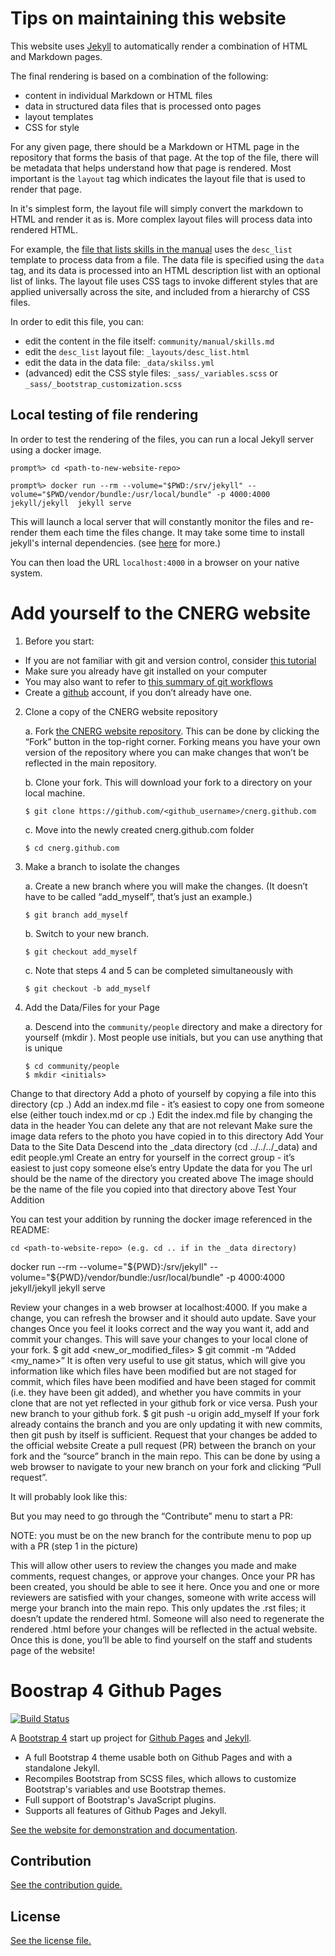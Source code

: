 # Tips on maintaining this website

This website uses [Jekyll](https://jekyllrb.com/) to automatically render a combination of HTML and Markdown pages.

The final rendering is based on a combination of the following:
* content in individual Markdown or HTML files
* data in structured data files that is processed onto pages
* layout templates
* CSS for style

For any given page, there should be a Markdown or HTML page in the repository
that forms the basis of that page.  At the top of the file, there will be
metadata that helps understand how that page is rendered.  Most important is the
`layout` tag which indicates the layout file that is used to render that page.

In it's simplest form, the layout file will simply convert the markdown to HTML
and render it as is.  More complex layout files will process data into rendered
HTML.  

For example, the [file that lists skills in the
manual](community/manual/skills.md) uses the `desc_list` template to process
data from a file.  The data file is specified using the `data` tag, and its data
is processed into an HTML description list with an optional list of links.  The
layout file uses CSS tags to invoke different styles that are applied
universally across the site, and included from a hierarchy of CSS files.

In order to edit this file, you can:
 * edit the content in the file itself: `community/manual/skills.md`
 * edit the `desc_list` layout file: `_layouts/desc_list.html`
 * edit the data in the data file: `_data/skilss.yml`
 * (advanced) edit the CSS style files: `_sass/_variables.scss` or
   `_sass/_bootstrap_customization.scss` 

## Local testing of file rendering

In order to test the rendering of the files, you can run a local Jekyll server
using a docker image.

```
prompt%> cd <path-to-new-website-repo>

prompt%> docker run --rm --volume="$PWD:/srv/jekyll" --volume="$PWD/vendor/bundle:/usr/local/bundle" -p 4000:4000  jekyll/jekyll  jekyll serve

```

This will launch a local server that will constantly monitor the files and
re-render them each time the files change.  It may take some time to install
jekyll's internal dependencies.  (see
[here](https://github.com/envygeeks/jekyll-docker) for more.)

You can then load the URL `localhost:4000` in a browser on your native system.

# Add yourself to the CNERG website

1. Before you start:
  * If you are not familiar with git and version control, consider [this tutorial](http://swcarpentry.github.io/git-novice/)
  * Make sure you already have git installed on your computer
  * You may also want to refer to [this summary of git workflows](https://docs.google.com/presentation/d/1zWa5y-BUZVvR0jKCtG6ueDxPYoODKTP8xeyhZYP_eGo/edit#slide=id.g93ff427fad_0_0)
  * Create a [github](https://github.com/join) account, if you don’t already have one.

2. Clone a copy of the CNERG website repository

    a. Fork [the CNERG website
      repository](https://github.com/cnerg/cnerg.github.com). This can be done
      by clicking the “Fork” button in the top-right corner. Forking means you have
      your own version of the repository where you can make changes that won’t be
      reflected in the main repository.

    b. Clone your fork. This will download your fork to a directory on your local machine.
    
      ```
      $ git clone https://github.com/<github_username>/cnerg.github.com
      ```

    c. Move into the newly created cnerg.github.com folder

      `$ cd cnerg.github.com`

3. Make a branch to isolate the changes

    a. Create a new branch where you will make the changes. (It doesn’t have to be called “add_myself”, that’s just an example.)

      `$ git branch add_myself`

    b. Switch to your new branch.

      `$ git checkout add_myself`

    c. Note that steps 4 and 5 can be completed simultaneously with

      `$ git checkout -b add_myself`

4. Add the Data/Files for your Page

    a. Descend into the `community/people` directory and make a directory for yourself (mkdir <initials>). Most people use initials, but you can use anything that is unique
    ```
    $ cd community/people
    $ mkdir <initials>
    ```

Change to that directory
Add a photo of yourself by copying a file into this directory (cp <path to image> .)
Add an index.md file - it’s easiest to copy one from someone else (either touch index.md or cp <path to someone elses index.md> .)
Edit the index.md file by changing the data in the header
You can delete any that are not relevant
Make sure the image data refers to the photo you have copied in to this directory
Add Your Data to the Site Data
Descend into the _data directory (cd ../../../_data) and edit people.yml
Create an entry for yourself in the correct group - it’s easiest to just copy someone else’s entry 
Update the data for you
The url should be the name of the directory you created above
The image should be the name of the file you copied into that directory above 
Test Your Addition

You can test your addition by running the docker image referenced in the README:
	
	cd <path-to-website-repo> (e.g. cd .. if in the _data directory)

docker run --rm --volume="${PWD}:/srv/jekyll" --volume="${PWD}/vendor/bundle:/usr/local/bundle" -p 4000:4000 jekyll/jekyll jekyll serve


Review your changes in a web browser at localhost:4000. If you make a change, you can refresh the browser and it should auto update.
Save your changes
Once you feel it looks correct and the way you want it, add and commit your changes. This will save your changes to your local clone of your fork.
$ git add <new_or_modified_files>
$ git commit -m “Added <my_name>”
It is often very useful to use git status, which will give you information like which files have been modified but are not staged for commit, which files have been modified and have been staged for commit (i.e. they have been git added), and whether you have commits in your clone that are not yet reflected in your github fork or vice versa.
Push your new branch to your github fork.
$ git push -u origin add_myself
If your fork already contains the branch and you are only updating it with new commits, then git push by itself is sufficient.
Request that your changes be added to the official website
Create a pull request (PR) between the branch on your fork and the “source” branch in the main repo. This can be done by using a web browser to navigate to your new branch on your fork and clicking “Pull request”.

It will probably look like this:


But you may need to go through the “Contribute” menu to start a PR:


NOTE: you must be on the new branch for the contribute menu to pop up with a PR
	(step 1 in the picture)

This will allow other users to review the changes you made and make comments, request changes, or approve your changes. Once your PR has been created, you should be able to see it here.
Once you and one or more reviewers are satisfied with your changes, someone with write access will merge your branch into the main repo. This only updates the .rst files; it doesn’t update the rendered html. Someone will also need to regenerate the rendered .html before your changes will be reflected in the actual website.
Once this is done, you’ll be able to find yourself on the staff and students page of the website!

# Boostrap 4 Github Pages

[![Build Status](https://travis-ci.org/nicolas-van/bootstrap-4-github-pages.svg?branch=master)](https://travis-ci.org/nicolas-van/bootstrap-4-github-pages)

A [Bootstrap 4](https://getbootstrap.com/) start up project for [Github Pages](https://pages.github.com/) and [Jekyll](https://jekyllrb.com/).

* A full Bootstrap 4 theme usable both on Github Pages and with a standalone Jekyll.
* Recompiles Bootstrap from SCSS files, which allows to customize Bootstrap's variables and use Bootstrap themes.
* Full support of Bootstrap's JavaScript plugins.
* Supports all features of Github Pages and Jekyll.

[See the website for demonstration and documentation](https://nicolas-van.github.io/bootstrap-4-github-pages/).

## Contribution

[See the contribution guide.](./CONTRIBUTING.md)

## License

[See the license file.](./LICENSE.md)

